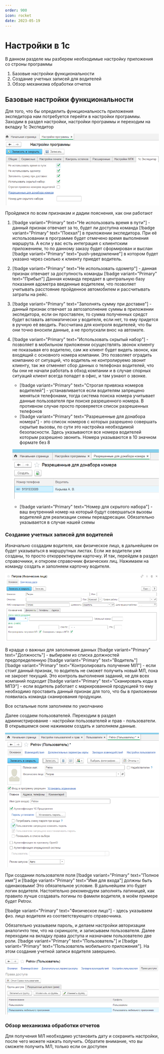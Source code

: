 ```yaml
---
order: 900
icon: rocket
date: 2023-05-19 
---
```


# Настройки в 1с
В данном разделе мы разберем необходимые настройку приложения со строны программы 
1. Базовые настройки функциональности
2. Создание учетных записей для водителей
3. Обзор механизма обработки отчетов
 
## Базовые настройки функциональности

Для того, что бы определить функциональность приложения экспедитора нам потребуется перейти в настройки программы. Заходим в раздел настройки, настройки программы и переходим на вкладку 1с Экспедитор

![Настройки функциональности](/images/Базовые_Настройки_1.png)

Пройдемся по всем признакам и дадим пояснения, как они работают

1. [!badge variant="Primary" text="Не использовать время в пути"] - данный признак отвечает за то, будет ли доступна команда [!badge variant="Primary" text="Поехал"] в приложении экспедитора. При её использовании в программе будет отмечено время выполнения маршрута. А если у вас есть интеграция с клиентским приложением, то по данному заказу будет сформирован и выслан [!badge variant="Primary" text="push-уведомление"] в котором будет указано через сколько к клиенту приедет водитель. 
2. [!badge variant="Primary" text="Не использовать одометр"] - данная признак отвечает за доступность команды [!badge variant="Primary" text="Прибыл"] Данная команда передает в центральную базу показания адометра введенные водителем, что позволяет учитывать расстояние пройденное автомобилем и рассчитывать затраты на рейс. 
3. [!badge variant="Primary" text="Заполнять сумму при доставке"] - данный признак отвечает за автозаполнение суммы в приложении экспедитора, если он проставлен, то сумма полученных средст будет вставать автоматически у водителя, если нет, то ему придется в ручную её вводить. Рассчитана для контроля водителей, что бы они точно вносили данные, а не пропускали внос на автомате. 
4. [!badge variant="Primary" text="Использовать скрытый набор"] - позволяет в мобильном приложении осуществлять звонок клиенту не показывая его водителю, сам же клиент будет видеть звонок, как входящий с основного номера компании. Это позволяет оградить компанию от ситуаций, что водитель не контролируемо звонит клиенту, так же отменяет сбор данных о телефонах водителей, что бы они не начали работать в обход компании и в случае спорных ситуаций клиент всегда попадет в офис, и там узнают о звонке. 
    -  [!badge variant="Primary" text="Строгая привязка номеров водителей"] - устанавливается если водителям запрещено меняться телефонами, тогда система поиска номера учитывает данные пользователя при поиске разрешенного номера. В противном случае просто проверяется список разрешенных телефонов
   -   [!badge variant="Primary" text="Разрешенные для донабора номера"] - это список номеров с которых разрешено совершать скрытые вызовы, по сути это настройка необходимой безопасности. Здесь указываются все номера водителей которым разрешено звонить. Номера указываются в 10 значном формате без 8

   ![Заполнение разрешенных номеров](/images/Базовые_Настройки_2.png)
   
   - [!badge variant="Primary" text="Номер для скрытого набора"] - ваш внутренний номер на который будут совершаться вызовы водителей для реализации схемы переадресации. Обязательно указывается в случае нашей схемы

### Создание учетных записей для водителей

Изначально создадим водителя, как физическое лицо, в дальнейшем он будет указываться в маршрутных листах. Если же водители уже созданы, то просто откорректируем карточку. И так, перейдем в раздел справочники, и откроем справочник физических лиц. Нажимаем на команду создать и заполняем карточку водителя. 

![Форма создания пользователей](/images/Создание_Пользователя_2.png)

В крадце о важных для заполнения данных
[!badge variant="Primary" text="Должность"] - выбираем из списка должностей предопределенную [!badge variant="Primary" text="Водитель"]  
[!badge variant="Primary" text="Контролировать получение МЛ"] - если стоит данный признак, то водитель не сможет получить новый МЛ, пока не закроет текущий. Это контроль выполнения заданий, не для всех компаний подходит 
[!badge variant="Primary" text="Сканировать коды в МПЭ"] - если водитель работает с маркированной продукцией то ему необходимо проставить данный признак для того, что бы в приложении появилась команда сканирования продукции. 

Все остальные поля заполняем по умолчанию

Далее создаем пользователей. Переходим в раздел администрирование - настройки пользователей и прав - пользователи. В открывшемся окне нажимаем создать и заполняем данные. 

![Форма создания пользователей](/images/Создание_Пользователя_1.png)

При создании пользователя поля [!badge variant="Primary" text="Полное имя"] и [!badge variant="Primary" text="Имя для входа"] должны быть одинаковыми! Это обязательное условие. 
В дальнейшем это будет логин водителя. Настоятельно рекомендуем заполнять латиницей, как правило лучше создавать логины по фамили водителя, в моём примере будет Petrov. 

[!badge variant="Primary" text="Физическое лицо"] - здесь указываем физ. лицо водителя из соответствующего справочника. 

Обязательно указываем пароль, и делаем настройки авторизации аналогичто тем, что на скриншоте, и записываем пользователя. Далее переходим на вкладку права доступа и назначаем пользователю две роли. [!badge variant="Primary" text="Пользователь"] и [!badge variant="Primary" text="Пользователь мобильного приложения"]. На этом создание учетной записи водителя завершено. 

![Права пользователя](/images/Создание_Пользователя_3.png)

### Обзор механизма обработки отчетов

Для получения МЛ необходимо установить дату и сохранить настройки, после чего можете нажать получить. 
Обратите внимание, что вы сможете получить МЛ, только если он доступен

